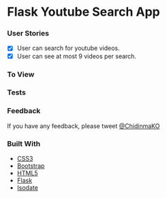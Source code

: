 # Flask Youtube Search App

### User Stories
- [X] User can search for youtube videos.
- [X] User can see at most 9 videos per search.

### To View

### Tests

### Feedback
If you have any feedback, please tweet [@ChidinmaKO](https://twitter.com/chidinmako)


### Built With
- [CSS3](https://developer.mozilla.org/en-US/docs/Web/CSS)
- [Bootstrap](https://getbootstrap.com/)
- [HTML5](https://developer.mozilla.org/en-US/docs/Web/Guide/HTML/HTML5)
- [Flask](http://flask.palletsprojects.com/en/1.1.x/)
- [Isodate](https://pypi.org/project/isodate/)